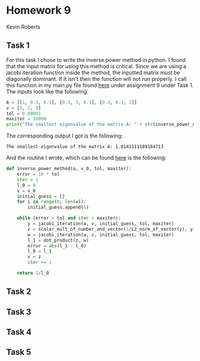 # Homework 9
Kevin Roberts

## Task 1 

For this task I chose to write the inverse power method in python. I found that the input matrix for using this method is
critical. Since we are using a jacobi iteration function inside the method, the inputted matrix must be diagonally dominant. 
If it isn't then the function will not run properly. I call this function in my main.py file found [here](https://github.com/Kevin-Jay-Roberts21/math4610/blob/master/main.py)
under assignment 9 under Task 1. The inputs look like the following: 

```python
A = [[1, 0.1, 0.1], [0.1, 3, 0.1], [0.1, 0.1, 2]]
v = [1, 2, 3]
tol = 0.00001
maxiter = 10000
print("The smallest eigenvalue of the matrix A: " + str(inverse_power_method(A, v, tol, maxiter)))
```

The corresponding output I got is the following: 

```
The smallest eigenvalue of the matrix A: 1.0141111189184713
```

And the routine I wrote, which can be found [here](https://github.com/Kevin-Jay-Roberts21/math4610/blob/master/linear_algebra_operations/eigen_value_solutions.py) is the following: 

```python
def inverse_power_method(a, v_0, tol, maxiter):
    error = 10 * tol
    iter = 1
    l_0 = 0
    v = v_0
    initial_guess = []
    for i in range(0, len(v)):
        initial_guess.append(1)

    while (error > tol and iter < maxiter):
        y = jacobi_iteration(a, v, initial_guess, tol, maxiter)
        z = scalar_mult_of_number_and_vector(1/L2_norm_of_vector(y), y)
        w = jacobi_iteration(a, z, initial_guess, tol, maxiter)
        l_1 = dot_product(z, w)
        error = abs(l_1 - l_0)
        l_0 = l_1
        v = z
        iter += 1

    return 1/l_0
```

## Task 2 



## Task 3 



## Task 4 



## Task 5 


